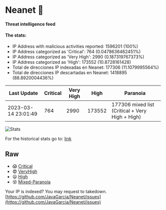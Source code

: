 # Neanet :hocho:
#### Threat intelligence feed
#### The stats:

- IP Address with malicious activities reported: 1596201 (100%)
- IP Address categorized as 'Critical':  764 (0.0478636462451%)
- IP Address categorized as 'Very High':  2990 (0.187319767373%)
- IP Address categorized as 'High':  173552 (10.8728161428)
- Total de direcciones IP indexadas en Neanet:  177306 (11.1079995564%)
- Total de direcciones IP descartadas en Neanet:  1418895 (88.8920004436%)

| Last Update | Critical | Very High | High | Paranoia |
| --- | --- | --- | --- | --- |
| 2023-03-14 23:01:49 | 764 | 2990 | 173552 | 177306 mixed list (Critical + Very High + High)|

![Stats](https://docs.google.com/spreadsheets/d/e/2PACX-1vSnaNMIXVabIpDJjufMlzH7poXnshF3mgd8Is1g9ytUEzVsP5my4Trn8f-xkoLLQ38xpL3HtmUexLo6/pubchart?oid=501124687&format=image)

For the historical stats go to: [link](/stats.csv)
## Raw
- :scream: [Critical](https://raw.githubusercontent.com/JavaGarcia/Neanet/master/blacklists/neanet_critical.txt)
- :fearful: [VeryHigh](https://raw.githubusercontent.com/JavaGarcia/Neanet/master/blacklists/neanet_veryHigh.txtt)
- :frowning: [High](https://raw.githubusercontent.com/JavaGarcia/Neanet/master/blacklists/neanet_high.txt)
- :dizzy_face: [Mixed-Paranoia](https://raw.githubusercontent.com/JavaGarcia/Neanet/master/blacklists/neanet_all.txt)


Your IP is indexed? You may request to takedown. [https://github.com/JavaGarcia/Neanet/issues](https://github.com/JavaGarcia/Neanet/issues)










































































































































































































































































































































































































































































































































































































































































































































































































































































































































































































































































































































































































































































































































































































































































































































































































































































































































































































































































































































































































































































































































































































































































































































































































































































































































































































































































































































































































































































































































































































































































































































































































































































































































































































































































































































































































































































































































































































































































































































































































































































































































































































































































































































































































































































































































































































































































































































































































































































































































































































































































































































































































































































































































































































































































































































































































































































































































































































































































































































































































































































































































































































































































































































































































































































































































































































































































































































































































































































































































































































































































































































































































































































































































































































































































































































































































































































































































































































































































































































































































































































































































































































































































































































































































































































































































































































































































































































































































































































































































































































































































































































































































































































































































































































































































































































































































































































































































































































































































































































































































































































